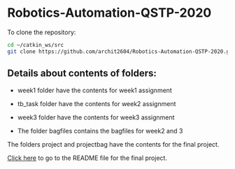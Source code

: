 # Robotics-Automation-QSTP-2020
To clone the repository:
```bash
cd ~/catkin_ws/src
git clone https://github.com/archit2604/Robotics-Automation-QSTP-2020.git
```
## Details about contents of folders:
- week1 folder have the contents for week1 assignment

- tb_task folder have the contents for week2 assignment

- week3 folder have the contents for week3 assignment

- The folder bagfiles contains the bagfiles for week2 and 3

The folders project and projectbag have the contents for the final project.

 [Click here](./PROJECT.md) to go to the README file for the final project.
